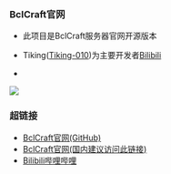 ### BclCraft官网

- 此项目是BclCraft服务器官网开源版本
- Tiking([Tiking-010](https://github.com/Tiking-010/))为主要开发者[Bilibili](https://space.bilibili.com/432065554)

- 
![](https://s1.imagehub.cc/images/2024/02/04/fc21a5262cecec005d2ced1a80b2160e.md.png)
### 超链接
- [BclCraft官网(GitHub)](https://bclcraft.github.io)
- [BclCraft官网(国内建议访问此链接)](http://47.102.114.136/)
- [Bilibili哔哩哔哩](https://space.bilibili.com/594581297)
